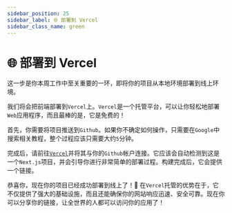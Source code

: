 ```yaml
---
sidebar_position: 25
sidebar_label: 🌐 部署到 Vercel
sidebar_class_name: green
---
```


# 🌐 部署到 Vercel

这一步是你本周工作中至关重要的一环，即将你的项目从本地环境部署到线上环境。

我们将会把前端部署到`Vercel`上。`Vercel`是一个托管平台，可以让你轻松地部署`Web`应用程序，而且最棒的是，它是免费的！

首先，你需要将项目推送到`Github`。如果你不确定如何操作，只需要在`Google`中搜索相关教程，整个过程应该只需要大约`5`分钟。

完成后，请前往[`Vercel`](https://vercel.com/)并将其与你的`Github`帐户连接。它应该会自动检测到这是一个`Next.js`项目，并会引导你进行非常简单的部署过程。构建完成后，它会提供一个链接。

恭喜你，现在你的项目已经成功部署到线上了！🎉 在`Vercel`托管的优势在于，它不仅提供了强大的基础设施，而且还能确保你的网站响应迅速、安全可靠。现在你可以分享你的链接，让全世界的人都可以访问你的应用了！
